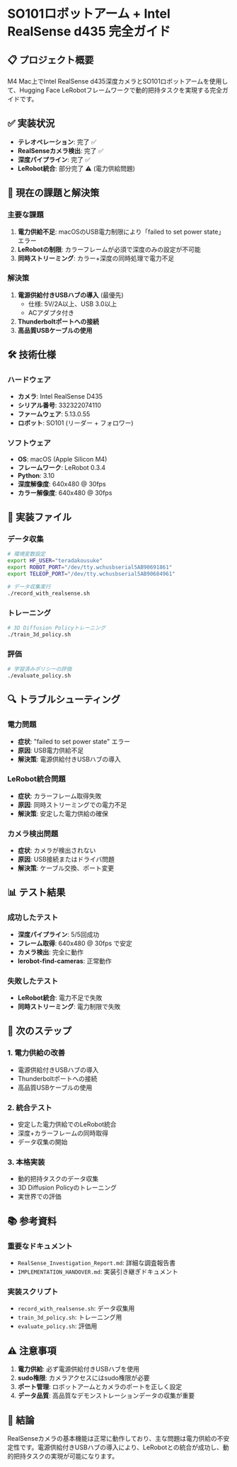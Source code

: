 # SO101ロボットアーム + Intel RealSense d435 完全ガイド

## 📋 プロジェクト概要
M4 Mac上でIntel RealSense d435深度カメラとSO101ロボットアームを使用して、Hugging Face LeRobotフレームワークで動的把持タスクを実現する完全ガイドです。

## ✅ 実装状況
- **テレオペレーション**: 完了 ✅
- **RealSenseカメラ検出**: 完了 ✅
- **深度パイプライン**: 完了 ✅
- **LeRobot統合**: 部分完了 ⚠️ (電力供給問題)

## 🔧 現在の課題と解決策

### 主要な課題
1. **電力供給不足**: macOSのUSB電力制限により「failed to set power state」エラー
2. **LeRobotの制限**: カラーフレームが必須で深度のみの設定が不可能
3. **同時ストリーミング**: カラー+深度の同時処理で電力不足

### 解決策
1. **電源供給付きUSBハブの導入** (最優先)
   - 仕様: 5V/2A以上、USB 3.0以上
   - ACアダプタ付き
2. **Thunderboltポートへの接続**
3. **高品質USBケーブルの使用**

## 🛠️ 技術仕様

### ハードウェア
- **カメラ**: Intel RealSense D435
- **シリアル番号**: 332322074110
- **ファームウェア**: 5.13.0.55
- **ロボット**: SO101 (リーダー + フォロワー)

### ソフトウェア
- **OS**: macOS (Apple Silicon M4)
- **フレームワーク**: LeRobot 0.3.4
- **Python**: 3.10
- **深度解像度**: 640x480 @ 30fps
- **カラー解像度**: 640x480 @ 30fps

## 📁 実装ファイル

### データ収集
```bash
# 環境変数設定
export HF_USER="teradakousuke"
export ROBOT_PORT="/dev/tty.wchusbserial5AB90691861"
export TELEOP_PORT="/dev/tty.wchusbserial5AB90684961"

# データ収集実行
./record_with_realsense.sh
```

### トレーニング
```bash
# 3D Diffusion Policyトレーニング
./train_3d_policy.sh
```

### 評価
```bash
# 学習済みポリシーの評価
./evaluate_policy.sh
```

## 🔍 トラブルシューティング

### 電力問題
- **症状**: "failed to set power state" エラー
- **原因**: USB電力供給不足
- **解決策**: 電源供給付きUSBハブの導入

### LeRobot統合問題
- **症状**: カラーフレーム取得失敗
- **原因**: 同時ストリーミングでの電力不足
- **解決策**: 安定した電力供給の確保

### カメラ検出問題
- **症状**: カメラが検出されない
- **原因**: USB接続またはドライバ問題
- **解決策**: ケーブル交換、ポート変更

## 📊 テスト結果

### 成功したテスト
- **深度パイプライン**: 5/5回成功
- **フレーム取得**: 640x480 @ 30fps で安定
- **カメラ検出**: 完全に動作
- **lerobot-find-cameras**: 正常動作

### 失敗したテスト
- **LeRobot統合**: 電力不足で失敗
- **同時ストリーミング**: 電力制限で失敗

## 🎯 次のステップ

### 1. 電力供給の改善
- 電源供給付きUSBハブの導入
- Thunderboltポートへの接続
- 高品質USBケーブルの使用

### 2. 統合テスト
- 安定した電力供給でのLeRobot統合
- 深度+カラーフレームの同時取得
- データ収集の開始

### 3. 本格実装
- 動的把持タスクのデータ収集
- 3D Diffusion Policyのトレーニング
- 実世界での評価

## 📚 参考資料

### 重要なドキュメント
- `RealSense_Investigation_Report.md`: 詳細な調査報告書
- `IMPLEMENTATION_HANDOVER.md`: 実装引き継ぎドキュメント

### 実装スクリプト
- `record_with_realsense.sh`: データ収集用
- `train_3d_policy.sh`: トレーニング用
- `evaluate_policy.sh`: 評価用

## ⚠️ 注意事項

1. **電力供給**: 必ず電源供給付きUSBハブを使用
2. **sudo権限**: カメラアクセスにはsudo権限が必要
3. **ポート管理**: ロボットアームとカメラのポートを正しく設定
4. **データ品質**: 高品質なデモンストレーションデータの収集が重要

## 🏁 結論

RealSenseカメラの基本機能は正常に動作しており、主な問題は電力供給の不安定性です。電源供給付きUSBハブの導入により、LeRobotとの統合が成功し、動的把持タスクの実現が可能になります。
